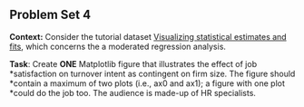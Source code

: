 ## **Problem Set 4**

**Context:** Consider the tutorial dataset [Visualizing statistical estimates and fits](https://github.com/simoneSantoni/data-viz-smm635/blob/master/tutorials/statisticalEstimates/_0.ipynb),
which concerns the a moderated regression analysis.

**Task**: Create **ONE** Matplotlib figure that illustrates the effect of job  
*satisfaction on turnover intent as contingent on firm size. The figure should  
*contain a maximum of two plots (i.e., ax0 and ax1); a figure with one plot  
*could do the job too. The audience is made-up of HR specialists.
